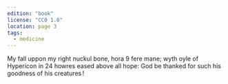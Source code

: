 ```yaml
---
edition: "book"
license: "CC0 1.0"
location: page 3
tags:
  - medicine
---
```

My fall uppon my right nuckul bone, hora 9 fere
mane; wyth oyle of Hypericon in 24 howres eased above all hope:
God be thanked for such his goodness of his creatures !
